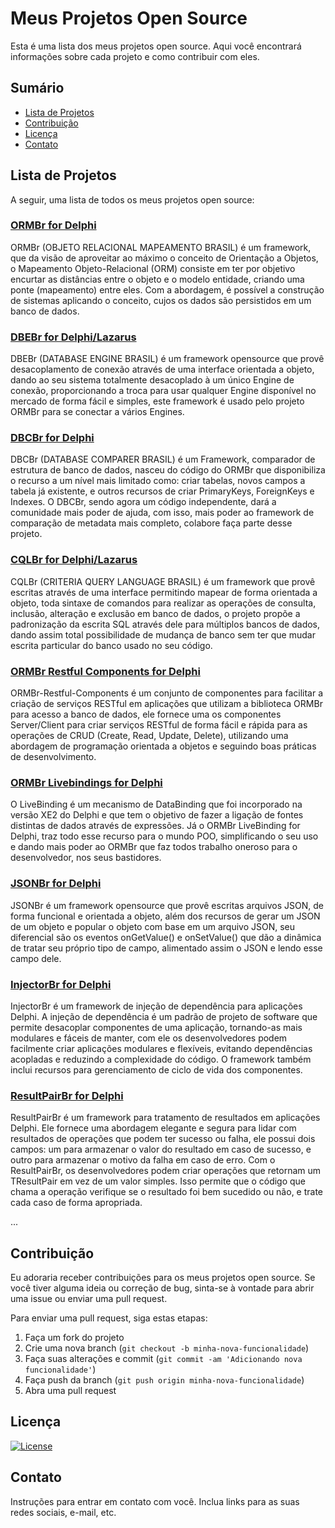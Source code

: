 <!-- Título -->
# Meus Projetos Open Source

<!-- Descrição -->
Esta é uma lista dos meus projetos open source. Aqui você encontrará informações sobre cada projeto e como contribuir com eles.

## Sumário

- [Lista de Projetos](#lista-de-projetos)
- [Contribuição](#contribuição)
- [Licença](#licença)
- [Contato](#contato)

<!-- Lista de Projetos -->
## Lista de Projetos

A seguir, uma lista de todos os meus projetos open source:

### [ORMBr for Delphi](https://github.com/HashLoad/ORMBr)

ORMBr (OBJETO RELACIONAL MAPEAMENTO BRASIL) é um framework, que da visão de aproveitar ao máximo o conceito de Orientação a Objetos, o Mapeamento Objeto-Relacional (ORM) consiste em ter por objetivo encurtar as distâncias entre o objeto e o modelo entidade, criando uma ponte (mapeamento) entre eles. Com a abordagem, é possível a construção de sistemas aplicando o conceito, cujos os dados são persistidos em um banco de dados.

### [DBEBr for Delphi/Lazarus](https://github.com/HashLoad/DBEBr)

DBEBr (DATABASE ENGINE BRASIL) é um framework opensource que provê desacoplamento de conexão através de uma interface orientada a objeto, dando ao seu sistema totalmente desacoplado à um único Engine de conexão, proporcionando a troca para usar qualquer Engine disponível no mercado de forma fácil e simples, este framework é usado pelo projeto ORMBr para se conectar a vários Engines.

### [DBCBr for Delphi](https://github.com/HashLoad/DBCBr)

DBCBr (DATABASE COMPARER BRASIL) é um Framework, comparador de estrutura de banco de dados, nasceu do código do ORMBr que disponibiliza o recurso a um nível mais limitado como: criar tabelas, novos campos a tabela já existente, e outros recursos de criar PrimaryKeys, ForeignKeys e Indexes. O DBCBr, sendo agora um código independente, dará a comunidade mais poder de ajuda, com isso, mais poder ao framework de comparação de metadata mais completo, colabore faça parte desse projeto.

### [CQLBr for Delphi/Lazarus](https://github.com/HashLoad/DBCBr)

CQLBr (CRITERIA QUERY LANGUAGE BRASIL) é um framework que provê escritas através de uma interface permitindo mapear de forma orientada a objeto, toda sintaxe de comandos para realizar as operações de consulta, inclusão, alteração e exclusão em banco de dados, o projeto propõe a padronização da escrita SQL através dele para múltiplos bancos de dados, dando assim total possibilidade de mudança de banco sem ter que mudar escrita particular do banco usado no seu código.

### [ORMBr Restful Components for Delphi](https://github.com/HashLoad/ORMBr-Restful-Components)

ORMBr-Restful-Components é um conjunto de componentes para facilitar a criação de serviços RESTful em aplicações que utilizam a biblioteca ORMBr para acesso a banco de dados, ele fornece uma os componentes Server/Client para criar serviços RESTful de forma fácil e rápida para as operações de CRUD (Create, Read, Update, Delete), utilizando uma abordagem de programação orientada a objetos e seguindo boas práticas de desenvolvimento.

### [ORMBr Livebindings for Delphi](https://github.com/HashLoad/ORMBr-LiveBindings)

O LiveBinding é um mecanismo de DataBinding que foi incorporado na versão XE2 do Delphi e que tem o objetivo de fazer a ligação de fontes distintas de dados através de expressões. Já o ORMBr LiveBinding for Delphi, traz todo esse recurso para o mundo POO, simplificando o seu uso e dando mais poder ao ORMBr que faz todos trabalho oneroso para o desenvolvedor, nos seus bastidores.

### [JSONBr for Delphi](https://github.com/HashLoad/JSONBr)

JSONBr é um framework opensource que provê escritas arquivos JSON, de forma funcional e orientada a objeto, além dos recursos de gerar um JSON de um objeto e popular o objeto com base em um arquivo JSON, seu diferencial são os eventos onGetValue() e onSetValue() que dão a dinâmica de tratar seu próprio tipo de campo, alimentado assim o JSON e lendo esse campo dele.

### [InjectorBr for Delphi](https://github.com/HashLoad/InjectorBr)

InjectorBr é um framework de injeção de dependência para aplicações Delphi. A injeção de dependência é um padrão de projeto de software que permite desacoplar componentes de uma aplicação, tornando-as mais modulares e fáceis de manter, com ele os desenvolvedores podem facilmente criar aplicações modulares e flexíveis, evitando dependências acopladas e reduzindo a complexidade do código. O framework também inclui recursos para gerenciamento de ciclo de vida dos componentes.

### [ResultPairBr for Delphi](https://github.com/HashLoad/ResultPairBr)

ResultPairBr é um framework para tratamento de resultados em aplicações Delphi. Ele fornece uma abordagem elegante e segura para lidar com resultados de operações que podem ter sucesso ou falha, ele possui dois campos: um para armazenar o valor do resultado em caso de sucesso, e outro para armazenar o motivo da falha em caso de erro. Com o ResultPairBr, os desenvolvedores podem criar operações que retornam um TResultPair em vez de um valor simples. Isso permite que o código que chama a operação verifique se o resultado foi bem sucedido ou não, e trate cada caso de forma apropriada.

...

<!-- Contribuição -->
## Contribuição

Eu adoraria receber contribuições para os meus projetos open source. Se você tiver alguma ideia ou correção de bug, sinta-se à vontade para abrir uma issue ou enviar uma pull request.

Para enviar uma pull request, siga estas etapas:

1. Faça um fork do projeto
2. Crie uma nova branch (`git checkout -b minha-nova-funcionalidade`)
3. Faça suas alterações e commit (`git commit -am 'Adicionando nova funcionalidade'`)
4. Faça push da branch (`git push origin minha-nova-funcionalidade`)
5. Abra uma pull request

<!-- Licença -->
## Licença

[![License](https://img.shields.io/badge/Licence-LGPL--3.0-blue.svg)](https://opensource.org/licenses/LGPL-3.0)

<!-- Contato -->
## Contato

Instruções para entrar em contato com você. Inclua links para as suas redes sociais, e-mail, etc.
